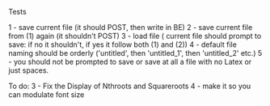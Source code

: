 Tests

1 - save current file (it should POST, then write in BE)
2 - save current file from (1) again (it shouldn't POST)
3 - load file ( current file should prompt to save: if no it shouldn't, if yes it follow both (1) and (2))
4 - default file naming should be orderly ('untitled', then 'untitled_1', then 'untitled_2' etc.)
5 - you should not be prompted to save or save at all a file with no Latex or just spaces.


To do:
3 - Fix the Display of Nthroots and Squareroots
4 - make it so you can modulate font size